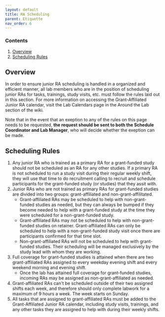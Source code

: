 ```yaml
---
layout: default
title: RA Scheduling
parent: Etiquette
nav_order: 6
---
```


### Contents
1. [Overview](#overview)
2. [Scheduling Rules](#scheduling-rules)


## Overview
In order to ensure junior RA scheduling is handled in a organized and efficient manner, all lab members who are in the position of scheduling junior RAs for tasks, trainings, study visits, etc. must follow the rules laid out in this section. For more information on accessing the Grant-Affiliated Junior RA calendar, visit the Lab Calendars page in the Around the Lab section of the wiki.

Note that in the event that an exeption to any of the rules on this page needs to be requested, **the request should be sent to both the Schedule Coordinator and Lab Manager**, who will decide whether the exeption can be made.


## Scheduling Rules
1. Any junior RA who is trained as a primary RA for a grant-funded study should not be scheduled as an RA for any other studies. If a primary RA is not scheduled to run a study visit during their regular weekly shift, they will use that time to do recruitment calling to recruit and schedule participants for the grant-funded study (or studies) that they assit with.
2. Junior RAs who are not trained as primary RAs for grant-funded studies are divided into two groups: grant-affiliated and non-grant-affilitated.
    * Grant-affiliated RAs may be scheduled to help with non-grant-funded studies as needed, but they can always be bumped if they become needed to help with a grant-funded study at the time they were scheduled for a non-grant-funded study.
    * Grant-affiliated RAs may not be scheduled to help with non-grant-funded studies on retainer. Grant-affiliated RAs can only be scheduled to help with a non-grant-funded study visit once there are participants confirmed for that time slot.
    * Non-grant-affiliated RAs will not be scheduled to help with grant-funded studies. Their scheduling will be managed exclusively by the study lead with whom they are working.
4. Full coverage for grant-funded studies is attained when there are two grant-affiliated RAs assigned to every weekday evening shift and every weekend morning and evening shift.
    * Once the lab has attained full coverage for grant-funded studies, incoming RAs may be assigned as non-grant-affiliated as needed.
5. Grant-affiliated RAs can't be scheduled outside of their two assigned shifts each week, and therefore should only complete labwork for a maximum of 9 hours a week. The week starts on Sunday.
6. All tasks that are assigned to grant-affiliated RAs must be added to the Grant-Affiliated Junior RA calendar, including study visits, trainings, and any other tasks they are assigned to help with during their weekly shifts.
